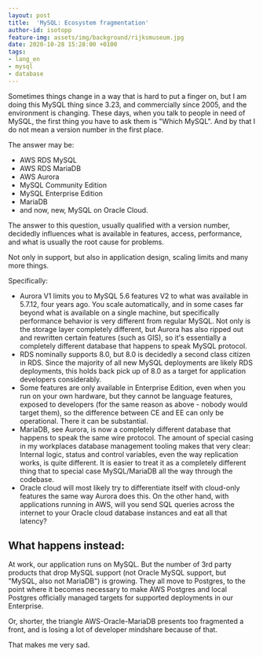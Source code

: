 ```yaml
---
layout: post
title:  'MySQL: Ecosystem fragmentation'
author-id: isotopp
feature-img: assets/img/background/rijksmuseum.jpg
date: 2020-10-28 15:28:00 +0100
tags:
- lang_en
- mysql
- database
---
```

Sometimes things change in a way that is hard to put a finger on, but I am doing this MySQL thing since 3.23, and commercially since 2005, and the environment is changing. These days, when you talk to people in need of MySQL, the first thing you have to ask them is "Which MySQL". And by that I do not mean a version number in the first place.

The answer may be:

- AWS RDS MySQL
- AWS RDS MariaDB
- AWS Aurora
- MySQL Community Edition
- MySQL Enterprise Edition
- MariaDB
- and now, new, MySQL on Oracle Cloud.

The answer to this question, usually qualified with a version number, decidedly influences what is available in features, access, performance, and what is usually the root cause for problems.

Not only in support, but also in application design, scaling limits and many more things.

Specifically:

- Aurora V1 limits you to MySQL 5.6 features V2 to what was available in 5.7.12, four years ago. You scale automatically, and in some cases far beyond what is available on a single machine, but specifically performance behavior is very different from regular MySQL. Not only is the storage layer completely different, but Aurora has also ripped out and rewritten certain features (such as GIS), so it's essentially a completely different database that happens to speak MySQL protocol.
- RDS nominally supports 8.0, but 8.0 is decidedly a second class citizen in RDS. Since the majority of all new MySQL deployments are likely RDS deployments, this holds back pick up of 8.0 as a target for application developers considerably.
- Some features are only available in Enterprise Edition, even when you run on your own hardware, but they cannot be language features, exposed to developers (for the same reason as above - nobody would target them), so the difference between CE and EE can only be operational. There it can be substantial.
- MariaDB, see Aurora, is now a completely different database that happens to speak the same wire protocol. The amount of special casing in my workplaces database management tooling makes that very clear: Internal logic, status and control variables, even the way replication works, is quite different. It is easier to treat it as a completely different thing that to special case MySQL/MariaDB all the way through the codebase.
- Oracle cloud will most likely try to differentiate itself with cloud-only features the same way Aurora does this. On the other hand, with applications running in AWS, will you send SQL queries across the internet to your Oracle cloud database instances and eat all that latency?

## What happens instead:

At work, our application runs on MySQL. But the number of 3rd party products that drop MySQL support (not Oracle MySQL support, but "MySQL, also not MariaDB") is growing. They all move to Postgres, to the point where it becomes necessary to make AWS Postgres and local Postgres officially managed targets for supported deployments in our Enterprise.

Or, shorter, the triangle AWS-Oracle-MariaDB presents too fragmented a front, and is losing a lot of developer mindshare because of that.

That makes me very sad.